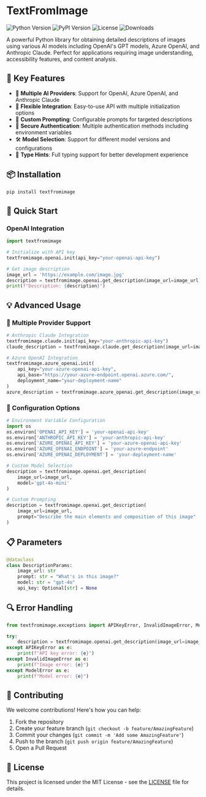 # TextFromImage

![Python Version](https://img.shields.io/pypi/pyversions/textfromimage)
![PyPI Version](https://img.shields.io/pypi/v/textfromimage)
![License](https://img.shields.io/pypi/l/textfromimage)
![Downloads](https://img.shields.io/pypi/dm/textfromimage)

A powerful Python library for obtaining detailed descriptions of images using various AI models including OpenAI's GPT models, Azure OpenAI, and Anthropic Claude. Perfect for applications requiring image understanding, accessibility features, and content analysis.

## 🌟 Key Features

- 🤖 **Multiple AI Providers**: Support for OpenAI, Azure OpenAI, and Anthropic Claude
- 🔄 **Flexible Integration**: Easy-to-use API with multiple initialization options
- 🎯 **Custom Prompting**: Configurable prompts for targeted descriptions
- 🔑 **Secure Authentication**: Multiple authentication methods including environment variables
- 🛠️ **Model Selection**: Support for different model versions and configurations
- 📝 **Type Hints**: Full typing support for better development experience

## 📦 Installation

```bash
pip install textfromimage
```

## 🚀 Quick Start

### OpenAI Integration

```python
import textfromimage

# Initialize with API key
textfromimage.openai.init(api_key="your-openai-api-key")

# Get image description
image_url = 'https://example.com/image.jpg'
description = textfromimage.openai.get_description(image_url=image_url)
print(f"Description: {description}")
```

## 💡 Advanced Usage

### 🤖 Multiple Provider Support

```python
# Anthropic Claude Integration
textfromimage.claude.init(api_key="your-anthropic-api-key")
claude_description = textfromimage.claude.get_description(image_url=image_url)

# Azure OpenAI Integration
textfromimage.azure_openai.init(
    api_key="your-azure-openai-api-key",
    api_base="https://your-azure-endpoint.openai.azure.com/",
    deployment_name="your-deployment-name"
)
azure_description = textfromimage.azure_openai.get_description(image_url=image_url)
```

### 🔧 Configuration Options

```python
# Environment Variable Configuration
import os
os.environ['OPENAI_API_KEY'] = 'your-openai-api-key'
os.environ['ANTHROPIC_API_KEY'] = 'your-anthropic-api-key'
os.environ['AZURE_OPENAI_API_KEY'] = 'your-azure-openai-api-key'
os.environ['AZURE_OPENAI_ENDPOINT'] = 'your-azure-endpoint'
os.environ['AZURE_OPENAI_DEPLOYMENT'] = 'your-deployment-name'

# Custom Model Selection
description = textfromimage.openai.get_description(
    image_url=image_url,
    model='gpt-4o-mini'
)

# Custom Prompting
description = textfromimage.openai.get_description(
    image_url=image_url,
    prompt="Describe the main elements and composition of this image"
)
```

## 📋 Parameters

```python
@dataclass
class DescriptionParams:
    image_url: str
    prompt: str = "What's in this image?"
    model: str = "gpt-4o"
    api_key: Optional[str] = None
```

## 🔍 Error Handling

```python
from textfromimage.exceptions import APIKeyError, InvalidImageError, ModelError

try:
    description = textfromimage.openai.get_description(image_url=image_url)
except APIKeyError as e:
    print(f"API key error: {e}")
except InvalidImageError as e:
    print(f"Image error: {e}")
except ModelError as e:
    print(f"Model error: {e}")
```

## 🤝 Contributing

We welcome contributions! Here's how you can help:

1. Fork the repository
2. Create your feature branch (`git checkout -b feature/AmazingFeature`)
3. Commit your changes (`git commit -m 'Add some AmazingFeature'`)
4. Push to the branch (`git push origin feature/AmazingFeature`)
5. Open a Pull Request

## 📝 License

This project is licensed under the MIT License - see the [LICENSE](LICENSE) file for details.